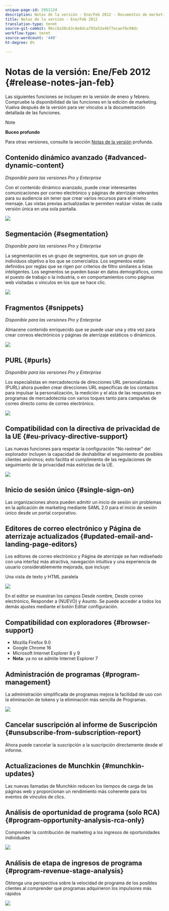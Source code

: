 ```yaml
---
unique-page-id: 2951124
description: Notas de la versión - Ene/Feb 2012 - Documentos de marketing - Documentación del producto
title: Notas de la versión - Ene/Feb 2012
translation-type: tm+mt
source-git-commit: 96cc6a30c63c8e8dca793a52e4bf7ecaef8c08dc
workflow-type: tm+mt
source-wordcount: '449'
ht-degree: 0%

---
```



# Notas de la versión: Ene/Feb 2012 {#release-notes-jan-feb}

Las siguientes funciones se incluyen en la versión de enero y febrero. Compruebe la disponibilidad de las funciones en la edición de marketing. Vuelva después de la versión para ver vínculos a la documentación detallada de las funciones.

>[!NOTE]
>
>**Buceo profundo**
>
>Para otras versiones, consulte la sección [Notas de la versión](http://docs.marketo.com/display/docs/release+notes) profunda.

## Contenido dinámico avanzado {#advanced-dynamic-content}

*Disponible para las versiones Pro y Enterprise*

Con el contenido dinámico avanzado, puede crear interesantes comunicaciones por correo electrónico y páginas de aterrizaje relevantes para su audiencia sin tener que crear varios recursos para el mismo mensaje. Las vistas previas actualizadas le permiten realizar vistas de cada versión única en una sola pantalla.

![](assets/image2014-9-23-9-3a50-3a27.png)

## Segmentación {#segmentation}

*Disponible para las versiones Pro y Enterprise*

La segmentación es un grupo de segmentos, que son un grupo de individuos objetivo a los que se comercializa. Los segmentos están definidos por reglas que se rigen por criterios de filtro similares a listas inteligentes. Los segmentos se pueden basar en datos demográficos, como el puesto de trabajo o la industria, o en comportamientos como páginas web visitadas o vínculos en los que se hace clic.

![](assets/image2014-9-23-9-3a50-3a42.png)

## Fragmentos {#snippets}

*Disponible para las versiones Pro y Enterprise*

Almacene contenido enriquecido que se puede usar una y otra vez para crear correos electrónicos y páginas de aterrizaje estáticos o dinámicos.

![](assets/image2014-9-23-9-3a50-3a58.png)

## PURL {#purls}

*Disponible para las versiones Pro y Enterprise*

Los especialistas en mercadotecnia de direcciones URL personalizadas (PURL) ahora pueden crear direcciones URL específicas de los contactos para impulsar la personalización, la medición y el alza de las respuestas en programas de mercadotecnia con varios toques tanto para campañas de correo directo como de correo electrónico.

![](assets/image2014-9-23-9-3a51-3a11.png)

## Compatibilidad con la directiva de privacidad de la UE {#eu-privacy-directive-support}

Las nuevas funciones para respetar la configuración &quot;No rastrear&quot; del explorador incluyen la capacidad de deshabilitar el seguimiento de posibles clientes anónimos; esto facilita el cumplimiento de las regulaciones de seguimiento de la privacidad más estrictas de la UE.

![](assets/image2014-9-23-9-3a51-3a32.png)

## Inicio de sesión único {#single-sign-on}

Las organizaciones ahora pueden admitir un inicio de sesión sin problemas en la aplicación de marketing mediante SAML 2.0 para el inicio de sesión único desde un portal corporativo.

## Editores de correo electrónico y Página de aterrizaje actualizados {#updated-email-and-landing-page-editors}

Los editores de correo electrónico y Página de aterrizaje se han rediseñado con una interfaz más atractiva, navegación intuitiva y una experiencia de usuario considerablemente mejorada, que incluye:

Una vista de texto y HTML paralela

![](assets/image2014-9-23-9-3a51-3a54.png)

En el editor se muestran los campos Desde nombre, Desde correo electrónico, Responder a (NUEVO) y Asunto. Se puede acceder a todos los demás ajustes mediante el botón Editar configuración.

## Compatibilidad con exploradores {#browser-support}

* Mozilla Firefox 9.0
* Google Chrome 16
* Microsoft Internet Explorer 8 y 9
* **Nota**: ya no se admite Internet Explorer 7

## Administración de programas {#program-management}

La administración simplificada de programas mejora la facilidad de uso con la eliminación de tokens y la eliminación más sencilla de Programas.

![](assets/image2014-9-23-9-3a52-3a11.png)

## Cancelar suscripción al informe de Suscripción {#unsubscribe-from-subscription-report}

Ahora puede cancelar la suscripción a la suscripción directamente desde el informe.

## Actualizaciones de Munchkin {#munchkin-updates}

Las nuevas llamadas de Munchkin reducen los tiempos de carga de las páginas web y proporcionan un rendimiento más coherente para los eventos de vínculos de clics.

## Análisis de oportunidad de programa (solo RCA) {#program-opportunity-analysis-rca-only}

Comprender la contribución de marketing a los ingresos de oportunidades individuales

![](assets/image2014-9-23-9-3a52-3a30.png)

## Análisis de etapa de ingresos de programa {#program-revenue-stage-analysis}

Obtenga una perspectiva sobre la velocidad de programa de los posibles clientes al comprender qué programas adquirieron los impulsores más rápidos

![](assets/image2014-9-23-9-3a52-3a47.png)

